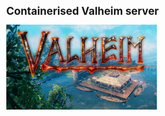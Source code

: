 # Containerised Valheim server

![Cover](https://raw.githubusercontent.com/sierra1011/valheim/main/valheim.png)
